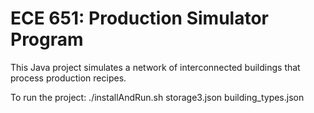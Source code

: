 ECE 651: Production Simulator Program
======================================

This Java project simulates a network of interconnected buildings that process production recipes.

To run the project:
./installAndRun.sh storage3.json building_types.json
